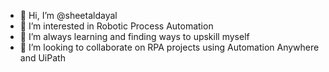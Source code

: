- 👋 Hi, I’m @sheetaldayal
- 👀 I’m interested in Robotic Process Automation
- 🌱 I’m always learning and finding ways to upskill myself
- 💞️ I’m looking to collaborate on RPA projects using Automation Anywhere and UiPath
